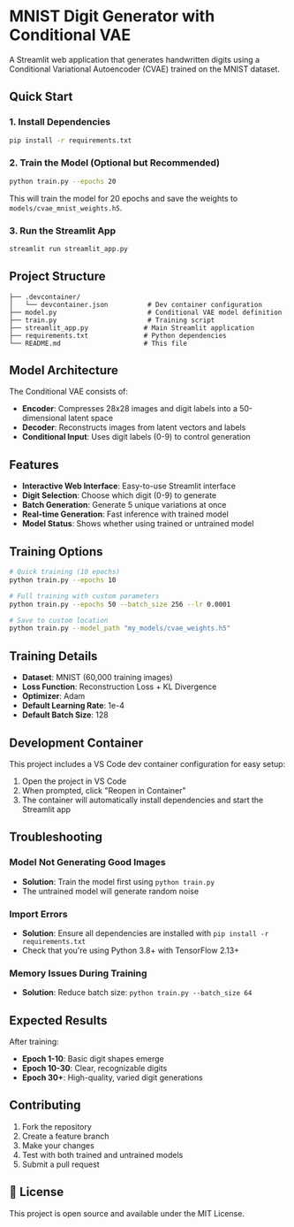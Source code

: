 # MNIST Digit Generator with Conditional VAE

A Streamlit web application that generates handwritten digits using a Conditional Variational Autoencoder (CVAE) trained on the MNIST dataset.

## Quick Start

### 1. Install Dependencies
```bash
pip install -r requirements.txt
```

### 2. Train the Model (Optional but Recommended)
```bash
python train.py --epochs 20
```
This will train the model for 20 epochs and save the weights to `models/cvae_mnist_weights.h5`.

### 3. Run the Streamlit App
```bash
streamlit run streamlit_app.py
```

## Project Structure

```
├── .devcontainer/
│   └── devcontainer.json          # Dev container configuration
├── model.py                       # Conditional VAE model definition
├── train.py                       # Training script
├── streamlit_app.py              # Main Streamlit application
├── requirements.txt              # Python dependencies
└── README.md                     # This file
```

## Model Architecture

The Conditional VAE consists of:
- **Encoder**: Compresses 28x28 images and digit labels into a 50-dimensional latent space
- **Decoder**: Reconstructs images from latent vectors and labels
- **Conditional Input**: Uses digit labels (0-9) to control generation

## Features

- **Interactive Web Interface**: Easy-to-use Streamlit interface
- **Digit Selection**: Choose which digit (0-9) to generate
- **Batch Generation**: Generate 5 unique variations at once
- **Real-time Generation**: Fast inference with trained model
- **Model Status**: Shows whether using trained or untrained model

## Training Options

```bash
# Quick training (10 epochs)
python train.py --epochs 10

# Full training with custom parameters
python train.py --epochs 50 --batch_size 256 --lr 0.0001

# Save to custom location
python train.py --model_path "my_models/cvae_weights.h5"
```

## Training Details

- **Dataset**: MNIST (60,000 training images)
- **Loss Function**: Reconstruction Loss + KL Divergence
- **Optimizer**: Adam
- **Default Learning Rate**: 1e-4
- **Default Batch Size**: 128

##  Development Container

This project includes a VS Code dev container configuration for easy setup:

1. Open the project in VS Code
2. When prompted, click "Reopen in Container"
3. The container will automatically install dependencies and start the Streamlit app

## Troubleshooting

### Model Not Generating Good Images
- **Solution**: Train the model first using `python train.py`
- The untrained model will generate random noise

### Import Errors
- **Solution**: Ensure all dependencies are installed with `pip install -r requirements.txt`
- Check that you're using Python 3.8+ with TensorFlow 2.13+

### Memory Issues During Training
- **Solution**: Reduce batch size: `python train.py --batch_size 64`

## Expected Results

After training:
- **Epoch 1-10**: Basic digit shapes emerge
- **Epoch 10-30**: Clear, recognizable digits
- **Epoch 30+**: High-quality, varied digit generations

## Contributing

1. Fork the repository
2. Create a feature branch
3. Make your changes
4. Test with both trained and untrained models
5. Submit a pull request

## 📝 License

This project is open source and available under the MIT License.